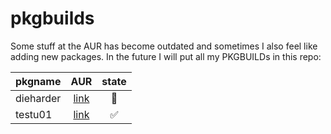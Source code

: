 pkgbuilds
=========
Some stuff at the AUR has become outdated and sometimes I also feel like adding new packages. In the future I will put all my PKGBUILDs in this repo:

| pkgname | AUR                                                   | state            |
| ------- |:-----------------------------------------------------:|:----------------:|
|dieharder| [link](https://aur.archlinux.org/packages/dieharder/) |:no_entry_sign:   |
|testu01  | [link](https://aur.archlinux.org/packages/testu01/)   |:white_check_mark:|

